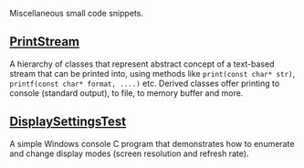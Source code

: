 Miscellaneous small code snippets.

## [PrintStream](../../tree/master/PrintStream)

A hierarchy of classes that represent abstract concept of a text-based stream that can be printed into, using methods like `print(const char* str)`, `printf(const char* format, ....)` etc. Derived classes offer printing to console (standard output), to file, to memory buffer and more.

## [DisplaySettingsTest](../../tree/master/DisplaySettingsTest)

A simple Windows console C program that demonstrates how to enumerate and change display modes (screen resolution and refresh rate).
